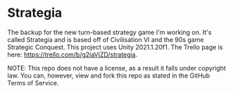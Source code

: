 # Strategia
 
The backup for the new turn-based strategy game I'm working on. It's called Strategia and is based off of Civilisation VI and the 90s game Strategic Conquest. This project uses Unity 2021.1.20f1. The Trello page is here: https://trello.com/b/g2jaVjZD/strategia.

NOTE: This repo does not have a license, as a result it falls under copyright law. You can, however, view and fork this repo as stated in the GitHub Terms of Service.
